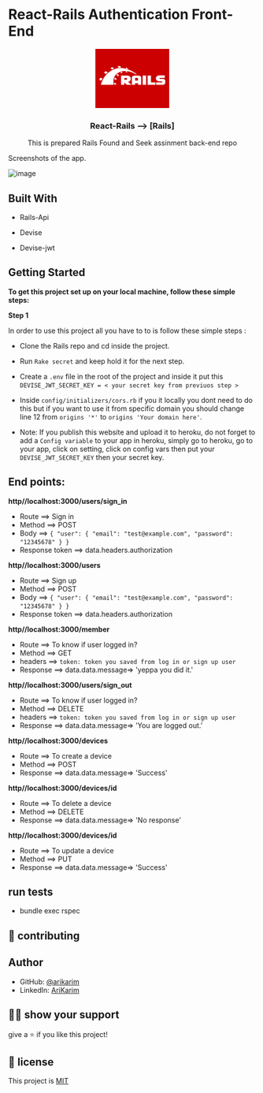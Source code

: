 # React-Rails Authentication Front-End

<p align="center">
    <img src="./app/images/rails.png" alt="Logo" width="150" height="120">
  <h3 align="center">React-Rails --> [Rails]</h3>

  <p align="center">
This is prepared Rails Found and Seek assinment back-end repo
  </p>
</p

## Screenshots of the app.

![image](./app/images/.s.png)

## Built With

- Rails-Api

- Devise

- Devise-jwt

## Getting Started

**To get this project set up on your local machine, follow these simple steps:**

**Step 1**<br>

In order to use this project all you have to to is follow these simple steps :

- Clone the Rails repo and cd inside the project.

- Run `Rake secret` and keep hold it for the next step.

- Create a `.env` file in the root of the project and inside it put this `DEVISE_JWT_SECRET_KEY = < your secret key from previuos step >`

- Inside `config/initializers/cors.rb` if you it locally you dont need to do this but if you want to use it from specific domain you should change line 12 from `origins '*'` to `origins 'Your domain here'`.

- Note: If you publish this website and upload it to heroku, do not forget to add a `Config variable` to your app in heroku, simply go to heroku, go to your app, click on setting, click on config vars then put your `DEVISE_JWT_SECRET_KEY` then your secret key.


## End points:

**http//localhost:3000/users/sign_in**

- Route ==> Sign in
- Method ==> POST
- Body ==> `{ "user": { "email": "test@example.com", "password": "12345678" } }`
- Response token ==> data.headers.authorization

**http//localhost:3000/users**

- Route ==> Sign up
- Method ==> POST
- Body ==> `{ "user": { "email": "test@example.com", "password": "12345678" } }`
- Response token ==> data.headers.authorization

**http//localhost:3000/member**

- Route ==> To know if user logged in?
- Method ==> GET
- headers ==> `token: token you saved from log in or sign up user`
- Response ==> data.data.message=> 'yeppa you did it.'

**http//localhost:3000/users/sign_out**

- Route ==> To know if user logged in?
- Method ==> DELETE
- headers ==> `token: token you saved from log in or sign up user`
- Response ==> data.data.message=> 'You are logged out.'

**http//localhost:3000/devices**

- Route ==> To create a device
- Method ==> POST
- Response ==> data.data.message=> 'Success'

**http//localhost:3000/devices/id**

- Route ==> To delete a device
- Method ==> DELETE
- Response ==> data.data.message=> 'No response'

**http//localhost:3000/devices/id**

- Route ==> To update a device
- Method ==> PUT
- Response ==> data.data.message=> 'Success'

## run tests
- bundle exec rspec

## 🤝 contributing

## Author

- GitHub: [@arikarim](https://github.com/arikarim)
- LinkedIn: [AriKarim](https://www.linkedin.com/in/ari-karim-523bb81b3)

## 🙋‍♂ show your support

give a ⭐️ if you like this project!

## 📝 license

This project is [MIT](lisenced)

